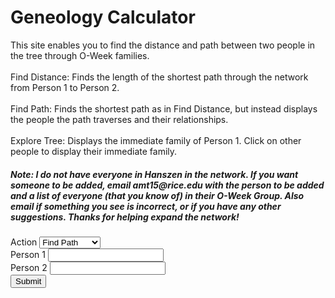 <html>
<head>
    <h1>Geneology Calculator</h1>
</head>
<body>
<p>This site enables you to find the distance and path between two people in the tree through O-Week families.
<br><br>
Find Distance: Finds the length of the shortest path through the network from Person 1 to Person 2.
<br><br>
Find Path: Finds the shortest path as in Find Distance, but instead displays the people the path traverses and their relationships.
<br><br>
Explore Tree: Displays the immediate family of Person 1. Click on other people to display their immediate family.
</p>
<h5>Note: I do <em>not</em> have everyone in Hanszen in the network. If you want someone to be added, email amt15@rice.edu with the person to be added and a list of everyone (that you know of) in their O-Week Group. Also email if something you see is incorrect, or if you have any other suggestions. Thanks for helping expand the network!</h5>
    <form>
        <div>
            <label>Action</label>
            <select name="action" id="action">
                <option id="find-path" value="find-path">Find Path</option>
                <option id="explore-tree" value="explore-tree">Explore Tree</option>
            </select>
        </div>
        <div>
            <label for="person1name">Person 1</label>
            <input type="text" id="person1name" name="person1name" list="people">
        </div>
        <div>
            <label for="person2name">Person 2</label>
            <input type="text" id="person2name" name="person2name" list="people">
        </div>
        <div>
            <button type="button" onclick="doStuff()">Submit</button>
            <script>
                function doStuff() {
                    var action = document.getElementById("action").value
                    var person1 = document.getElementById("person1name").value
                    var person2 = document.getElementById("person2name").value
                    console.log([action, person1, person2])
                    //document.getElementById("testdisplay").innerHTML = action + " from " + person1 + " to " + person2
                    //document.getElementById("testdisplay").disabled = false
                    if (person1 !== "" && person2 !== "") {
                        if (action === "find-distance") {
                            document.getElementById("pathdisplay").innerHTML = findDistance(person1, person2)
                        }
                        if (action === "find-path") {
                            document.getElementById("pathdisplay").innerHTML = printPath(person1, person2)
                        }
                    }
                    if (person1 !== "" && action === "explore-tree") {
                    	document.getElementById("explore").innerHTML = explore(person1)
                    } 
                }
                var data = [
    //2021 O-Week Groups
    [["Alan Tapper", "Chloe Hur", "Leigh Gabriely", "Matthew Zamarripa"], ["Connor Taylor", "Henry Cabrera", "Tony Tan", "Ray Xiang", "Max Kovalchick", "Katherine Jeng", "Yimo Wang", "Tanya Jain", "Gabrielle Allen", "Caroline Tanner"]],
    [["Katie Bablak", "Hope Moustakakis", "Anushka Agrawal", "John Cook"], ["Nitin Reganti", "Warren Rose", "Laura Yee", "Karen Marquez", "Adara Toran", "Aryana Suhartono", "Darius Huang", "Emerson Coronel", "Mark Lopatofsky", "Esha Patel"]],
    [["Marc Armena", "Grace Kneidel", "Khondker Salim", "Charlotte Cohen"], ["Natalie Byron", "Ava White", "Vy Luu", "Priya Tirumala", "David Kurp", "Daniel Stulski", "Taeho Choe", "Kausar Alkaderi", "Ai Bunchatheravate"]],
    [["Julia Englehardt", "Anthony Guzzo", "Corey Donovan", "Sini Koivu"], ["Emily Pena", "Ellie Cha", "Darcey Lonsdale", "Nayna Nambiar", "Sara Price", "Joseph Flores", "Sam Sarver", "Suraj Chandramouli", "Noah Hight"]],
    [["Gia Braddock", "Daniel Rothfusz", "Dylan DuCharme", "Mabel Tang"], ["Maddy Garrity", "Bella Bartos", "Adi Zytek", "Michelle Fox", "Yuin Lu", "Peter Reynolds", "Joseph Liu", "Liam Waite", "Ammar Siddiqi", "Brian Seo"]],
    [["Ben Murdoch", "Aaron Lin", "Sarah Kim", "Victoria Johns"], ["Crystal Unegbu", "Danika Li", "Daniela Covarrubias", "Lauren Hu", "Thara Venkateswaran", "Emery Engling", "Jonathan Seyoum", "Zarek Lu", "Arturo Rodriguez Lopez", "James Belanger"]],
    [["Sadie Siegel", "Madhu Venkatesalu", "Jarrett Prchal", "Arvind Ramesh"], ["Sarah Davidson", "Whitney Ball", "Jo Harikrishna", "Genesis Hahn", "Riya Pagilla", "Marcus Williams", "Lucas Newman", "Jordan Contreras", "Nikhil Samudrala", "Ken Chen"]],
    [["Temi Dada", "Alp Yakici", "Ridhi Gari", "Andrew Li"], ["Stephanie Agu", "Leora Maksoud", "Basma Bedawi", "Kaylah Patel", "Jiwon Han", "Brian Baskin", "Shihab Ahmed", "Kai Cowin", "Hari Gotluru", "Bill Nguyen"]],
    [["Praneel Joshi", "Amanda Mae Ashley", "Shawn Zheng", "Maanvi Thawani"], ["Hannah Son", "Priscilla Ibrahim", "Christina Wong", "Victoria Albanese", "Kenna Dixon", "Will Ramos", "Javi Milagro Caro", "Josh Yu", "Daniel Brown", "Melvin Zarghooni"]],
    [["Claire Xu", "Moses Glickman", "McKenna Tanner", "Carlos Rivera"], ["Claire Brix", "Azhariya Ellis", "Lily Remington", "Hannah Kim", "Christy Deng", "Stephen Xu", "Jay Folmar", "Dillon Akerman", "Jonah Lubin", "Wyatt Cho"]],
    [["Jackie Wu", "Sara Mansfield", "Isabelle Scott", "Jose Oviedo"], ["Lillian Sims", "Emily Wu", "Alison Qiu", "Celeste Colato", "Dylan Grant", "Byron Hart", "Pablo Solano", "Chuck Wells", "David Zhu"]],
    [["Christa Westheimer", "Valentina Osorio", "Bert Odinet", "Juan Rubio"], ["Angelina Puente-Perez", "Julia Hanson", "Laney Schewgman", "Anagha Alapati", "Michelle Pham", "Nathaniel Moriss", "Sebastian Molina", "Ben Montag", "Daniel Zhao"]],
    //2020 O-Week Groups
    [["Alp Yakici", "Amanda Mae Ashley", "Cole Ponsi", "Tessa Schreiber"], ["Alan Tapper", "Brian Lee", "Marc Armena", "Noah Elzner", "Astra Burke", "Reece Lusich", "Valentina Osorio", "Hemish Thakkar", "Jun-Ha Jung"]],
    [["Mason Reece", "Radhika Patel", "Alizay Azeem", "Abby Webb"], ["Kian Robinson", "Alex Holzbach", "Anushka Agrawal", "Ella Price", "Tammy Feng"]],
    [["Syed Shams", "Daniel Wang", "Sara Mansfield", "Cynthia Chen"], ["Yuka Aoyama", "McKenna Tanner", "Arielle Sanford", "Maanvi Thawani", "Corey Donovan", "Jason Nguyen", "Adam He"]],
    [["Amy Lin", "Michelle Martinez", "Izzi Karohl", "Daniel Rothfusz"], ["Arnav Burudgunte", "Sean Cartwright", "Anthony Weeks", "Anna Alves", "Mainavi Reddy", "Shreya Jindall", "Amanda Hogan"]],
    [["Tre Henson", "Dani Knobloch", "Saniya Gayake", "Ben Burstain"], ["Spencer Darwall", "Ryan Mbuashu-Ndip", "Ridhi Gari", "Makayla Brown"]],
    [["Piper Harris", "Anthony Guzzo", "Steven Feng", "Sanjana Krishnan"], ["Andrew Bare", "Jaime Tellez", "Dylan DuCharme", "Colin Lawrence", "Margaret Li", "Elena Carmichael", "Carly Ngo", "Jessica Suh"]],
    [["Juan Serrano", "Lauren Ivory", "Julie Street", "Bianca Chen"], ["Jessica Opsahl-Ong", "Andrew Murray", "Ryan Babe", "Albert Wan", "Tiffany Tang", "Santi Parra-Vargas", "Jose Acuna Valenzuela", "Kaylah Cantu", "Chuk Uzowihe"]],
    [["Vivian Wong", "Ginnie Okafor", "Felix Desimoni", "Bhavana Kunisetty"], [""]],
    [["Rose Click", "Tanuj Prajapati", "Armando Amigon", "Soha Rizvi"], ["Isabelle Williams", "Natalie Pellette", "Izzi Childers", "Shaun Kerry"]],
    [["Lila Frenkel", "Kourtney Kanja", "Bert Odinet", "Makayla Franco"], ["Sarah Kim", "Maggie Han", "Robert Heeter", "Eric Savarese", "Fred Bush", "Khondker Salim", "Ebube Ukabiala"]],
    [["Eric Torres", "Matthew Brun", "Emily Chang", "Nana Mensah-Bosu"], ["Ricardo Robles", "Adam Cohen", "Daniel Cho", "Bruce Xu", "Valerie Elizondo"]],
    [["Shawn Zheng", "Hannah Meeks", "Lexi Ellerbe", "George Liu"], [""]],
    //2019 O-Week Groups
    [["Matthew Brun", "Lisa Shi", "Hannah Vincent", "Andrew Abhikhaled"], ["Katie Bablak", "Kourtney Kanja", "Jesus Galvan", "Kieren Boyd", "Tara Simpson-Sullivan", "Roscoe Bussell", "Bill Qian", "Juan Rubio"]],
    [["Bert Odinet", "Bharathvi Selvan", "Vy Dang", "Shryans Goyal"], ["Andrew Li", "Arvind Ramesh", "Ginny Qian", "Divya Venkatesh", "Ella Hoyt", "Sophia Zhou"]],
    [["Amanda Yang", "Piper Harris", "Nikit Venishetty", "Steffi Halow"], ["CG Marinelli", "Sawyer Archer", "Janya Ram", "Joanna Wang", "Vinay Tummarakota", "Ryan Knightly", "Aurian Maleki"]],
    [["Chris Lee", "Vikram Aggarwal", "Salonee Shah", "Alyson Resnick"], ["Amber Pitre", "Dani Knobloch", "Madhu Venkatesalu", "Andre Wasem", "Can Erdogan", "Truman Archer", "Adam Bobak"]],
    [["Jae Kim", "Caitlin Simcox", "Jeel Mehta", "Nishant Pradhan"], ["Aaron Lin", "Sini Koivu", "Mabel Tang", "Marc Shen"]],
    [["Juan Serrano", "Rose Click", "Chris Villareal", "Sam Fowler"], ["Sara Mansfield", "Ashley Noh", "Sophia Prieto", "Jesus Galvan", "Brett Bussey"]],
    [["Will Ledig", "Esther Choi", "Whitney Jin", "Brandon Chow"], ["Tanuj Prajapati", "Bianca Chen", "Ari Vilker", "Ginnie Okafor", "Alex Elkin", "Luna Cortelezzi", "Jonathan Sheng", "Amanda Dominguez"]]
]
var parentsOf = {}
//prints the parentsOf dictionary
function printParentsOf() {
    for (let child of Object.keys(parentsOf)) {
        console.log(child, parentsOf[child])
    }
}
//tree building functions
//adds a name with parents given by parentsList
function addPerson(source, parentList) {
    parentsOf[source] = parentList
}
//adds sibling as a sibling of refrence
function addSibling(sibling, source) {
    addPerson(sibling, parentsOf[source])
}
//adds the members of siblings as siblings of source
function addSiblings(siblings, source) {
    for (let sibling of siblings.entries()) {
        addSibling(sibling[1], source)
    }
}
//adds parent to source's list of parents
function addParent(parent, source) {
    parentsOf[source].push(parent)
}
//adds an entire O-Week Group
function addOWeekGroup(advisors, newStudents) {
    for (let ns of newStudents) {
        addPerson(ns, advisors)
    }
}
//builds the tree using data from the data.js file
for (let i in data) {
    addOWeekGroup(data[i][0], data[i][1])
}
//other helper functions
//returns the children of source
function getChildren(source) {
    var toReturn = []
    for (let name in parentsOf) {
        for (let i = 0; i < 4; i++) {
            if (source === parentsOf[name][i]) {
                toReturn.push(name)
            }
        }
    }
    return toReturn
}
//returns the parents of source
function getParents(source) {
    if (parentsOf[source]) {
        return parentsOf[source]
    }
    return []
}
//returns the cos of source
function getCos(source) {
    var toReturn = []
    for (let advisingTeam of Object.values(parentsOf)) {
        for (let i = 0; i < 4; i++) {
            if (source === advisingTeam[i]) {
                for (let j = 0; j < 4; j++) {
                    toReturn.push(advisingTeam[j])
                }
            }
        }
    }
    var toReturn2 = []
    for (let advisor of toReturn) {
        if (!toReturn2.includes(advisor) && advisor !== source) {
            toReturn2.push(advisor)
        }
    }
    return toReturn2
}
//returns the siblings of source
function getSiblings(source) {
    var toReturn = []
    if (getParents(source)) {
        for (let name of Object.keys(parentsOf)) {
            if (getParents(source) === getParents(name) && source !== name) {
                toReturn.push(name)
            }
        }
    }
    return toReturn
}
//returns a list of everyone in the tree
function getEveryone() {
    var people = []
    for (let person of Object.keys(parentsOf)) {
        people.push(person)
    }
    for (let advisingTeam of Object.values(parentsOf)) {
        for (let i = 0; i < 4; i++) {
            if (!people.includes(advisingTeam[i])) {
                people.push(advisingTeam[i])
            }
        }
    }
    return people
}
//returns the immediate family of source
function getImmediateFamily(source) {
    return getChildren(source).concat(getParents(source), getCos(source), getSiblings(source))
}
//returns a list of everyone related to source in depth or less steps
//returns the average distance from everyone in tne network
//print functions
//prints everyone
//prints the immediate family of source
function printImmediateFamily(source) {
    for (let i of getImmediateFamily(source).values()) {
        console.log(i)
    }
}
//prints the number of relatives at every depth
//prints the relatives of source that are depth away or less
//prints the number of relatives of source that are depth away or less
//other
//finds the relation between name and source
function findRelation(name, source) {
    for (let parent of getParents(source)) {
        if (name === parent) {
            return "Parent"
        }
    }
    for (let child of getChildren(source)) {
        if (name === child) {
            return "Child"
        }
    }
    for (let sibling of getSiblings(source)) {
        if (name === sibling) {
            return "Sibling"
        }
    }
    for (let co of getCos(source)) {
        if (name === co) {
            return "Co"
        }
    }
}
//returns the distances of everyone and their predecessor from the point of view of source
function BFSMap(source) {
    var q = []
    var dist = {}
    var predecessor = {}
    for (let person in getEveryone()) {
        dist[person] = null
        predecessor[person] = null
    }
    dist[source] = 0
    q.push(source)
    while (q.length > 0) {
        var u = q.shift()
        for (let i in getImmediateFamily(u)) {
            var v = getImmediateFamily(u)[i]
            if (!dist[v]) {
                dist[v] = 1 + dist[u]
                predecessor[v] = u
                q.push(v)
            }
        }
    }
    dist[source] = 0
    predecessor[source] = null
    var toReturn = {}
    for (let person of getEveryone()) {
        toReturn[person] = [dist[person], predecessor[person]]
    }
    return toReturn
}
//finds the shortest path from source to name
function findPath(source, name) {
    var map = BFSMap(source)
    var path = [name]
    while (path[0] !== source) {
        path.unshift(map[path[0]][1])
    }
    return path
}
//web-friendly path printer
function printPath(source, name) {
    var path = findPath(source, name)
    var toReturn = ""
    for (let i = 0; i < path.length - 1; i++) {
        var relation = findRelation(path[i], path[i + 1])
        var relText = ""
        if (relation === "Parent") {
        	relText = path[i] + " is " + path[i + 1] + "'s parent"
        }
        if (relation === "Child") {
        	relText = path[i] + " is " + path[i + 1] + "'s child"
        }
        if (relation === "Sibling") {
        	relText = path[i] + " is " + path[i + 1] + "'s sibling"
        }
        if (relation === "Co") {
        	relText = path[i] + " is " + path[i + 1] + "'s co"
        }
        toReturn += relText + "<br>"
    }
    return toReturn
}
//finds the distance from source to name
function findDistance(source, name) {
    var map = BFSMap(source)
    return map[name][0]
}
//displays person1 and their immediate family
function explore(person1) {
	var toReturn = "Looking at: " + person1
  if (getParents(person1).length) {
  	toReturn += "<br><br>Parents:"
  	for (let parent of getParents(person1)) {
  		toReturn += "<br>" + parent
  	}
  }
  if (getChildren(person1).length && getChildren(person1)[0]) {
  	toReturn += "<br><br>Children:"
  	for (let child of getChildren(person1)) {
  		if (child) {
   			toReturn += "<br>" + child
    	}
    }
  }
  if (getSiblings(person1).length) {
    toReturn += "<br><br>Siblings:"
    for (let sibling of getSiblings(person1)) {
      toReturn += "<br>" + sibling
    }
  }
  if (getCos(person1).length) {
    toReturn += "<br><br>Cos:"
    for (let co of getCos(person1)) {
      toReturn += "<br>" + co
    }
  }
  return toReturn
}
            </script>
        </div>
        <datalist id="people">
<option value=""></option>
<option value="Aaron Lin"></option>
<option value="Abby Webb"></option>
<option value="Adam Bobak"></option>
<option value="Adam Cohen"></option>
<option value="Adam He"></option>
<option value="Adara Toran"></option>
<option value="Adi Zytek"></option>
<option value="Ai Bunchatheravate"></option>
<option value="Alan Tapper"></option>
<option value="Albert Wan"></option>
<option value="Alex Elkin"></option>
<option value="Alex Holzbach"></option>
<option value="Alison Qiu"></option>
<option value="Alizay Azeem"></option>
<option value="Alp Yakici"></option>
<option value="Alyson Resnick"></option>
<option value="Amanda Dominguez"></option>
<option value="Amanda Hogan"></option>
<option value="Amanda Mae Ashley"></option>
<option value="Amanda Yang"></option>
<option value="Amber Pitre"></option>
<option value="Ammar Siddiqi"></option>
<option value="Amy Lin"></option>
<option value="Anagha Alapati"></option>
<option value="Andre Wasem"></option>
<option value="Andrew Abhikhaled"></option>
<option value="Andrew Bare"></option>
<option value="Andrew Li"></option>
<option value="Andrew Murray"></option>
<option value="Angelina Puente-Perez"></option>
<option value="Anna Alves"></option>
<option value="Anthony Guzzo"></option>
<option value="Anthony Weeks"></option>
<option value="Anushka Agrawal"></option>
<option value="Ari Vilker"></option>
<option value="Arielle Sanford"></option>
<option value="Armando Amigon"></option>
<option value="Arnav Burudgunte"></option>
<option value="Arturo Rodriguez Lopez"></option>
<option value="Arvind Ramesh"></option>
<option value="Aryana Suhartono"></option>
<option value="Ashley Noh"></option>
<option value="Astra Burke"></option>
<option value="Aurian Maleki"></option>
<option value="Ava White"></option>
<option value="Azhariya Ellis"></option>
<option value="Basma Bedawi"></option>
<option value="Bella Bartos"></option>
<option value="Ben Burstain"></option>
<option value="Ben Montag"></option>
<option value="Ben Murdoch"></option>
<option value="Bert Odinet"></option>
<option value="Bharathvi Selvan"></option>
<option value="Bianca Chen"></option>
<option value="Bill Nguyen"></option>
<option value="Bill Qian"></option>
<option value="Brandon Chow"></option>
<option value="Brett Bussey"></option>
<option value="Brian Baskin"></option>
<option value="Brian Lee"></option>
<option value="Brian Seo"></option>
<option value="Bruce Xu"></option>
<option value="Byron Hart"></option>
<option value="CG Marinelli"></option>
<option value="Caitlin Simcox"></option>
<option value="Can Erdogan"></option>
<option value="Carlos Rivera"></option>
<option value="Carly Ngo"></option>
<option value="Caroline Tanner"></option>
<option value="Celeste Colato"></option>
<option value="Charlotte Cohen"></option>
<option value="Chloe Hur"></option>
<option value="Chris Lee"></option>
<option value="Chris Villareal"></option>
<option value="Christa Westheimer"></option>
<option value="Christina Wong"></option>
<option value="Christy Deng"></option>
<option value="Chuck Wells"></option>
<option value="Chuk Uzowihe"></option>
<option value="Claire Brix"></option>
<option value="Claire Xu"></option>
<option value="Cole Ponsi"></option>
<option value="Colin Lawrence"></option>
<option value="Connor Taylor"></option>
<option value="Corey Donovan"></option>
<option value="Crystal Unegbu"></option>
<option value="Cynthia Chen"></option>
<option value="Dani Knobloch"></option>
<option value="Daniel Brown"></option>
<option value="Daniel Cho"></option>
<option value="Daniel Rothfusz"></option>
<option value="Daniel Stulski"></option>
<option value="Daniel Wang"></option>
<option value="Daniel Zhao"></option>
<option value="Daniela Covarrubias"></option>
<option value="Danika Li"></option>
<option value="Darcey Lonsdale"></option>
<option value="Darius Huang"></option>
<option value="David Kurp"></option>
<option value="David Zhu"></option>
<option value="Dillon Akerman"></option>
<option value="Divya Venkatesh"></option>
<option value="Dylan DuCharme"></option>
<option value="Dylan Grant"></option>
<option value="Ebube Ukabiala"></option>
<option value="Elena Carmichael"></option>
<option value="Ella Hoyt"></option>
<option value="Ella Price"></option>
<option value="Ellie Cha"></option>
<option value="Emerson Coronel"></option>
<option value="Emery Engling"></option>
<option value="Emily Chang"></option>
<option value="Emily Pena"></option>
<option value="Emily Wu"></option>
<option value="Eric Savarese"></option>
<option value="Eric Torres"></option>
<option value="Esha Patel"></option>
<option value="Esther Choi"></option>
<option value="Fred Bush"></option>
<option value="Gabrielle Allen"></option>
<option value="Genesis Hahn"></option>
<option value="George Liu"></option>
<option value="Gia Braddock"></option>
<option value="Ginnie Okafor"></option>
<option value="Ginny Qian"></option>
<option value="Grace Kneidel"></option>
<option value="Hannah Kim"></option>
<option value="Hannah Meeks"></option>
<option value="Hannah Son"></option>
<option value="Hannah Vincent"></option>
<option value="Hari Gotluru"></option>
<option value="Hemish Thakkar"></option>
<option value="Henry Cabrera"></option>
<option value="Hope Moustakakis"></option>
<option value="Isabelle Scott"></option>
<option value="Isabelle Williams"></option>
<option value="Izzi Childers"></option>
<option value="Izzi Karohl"></option>
<option value="Jackie Wu"></option>
<option value="Jae Kim"></option>
<option value="Jaime Tellez"></option>
<option value="James Belanger"></option>
<option value="Janya Ram"></option>
<option value="Jarrett Prchal"></option>
<option value="Jason Nguyen"></option>
<option value="Javi Milagro Caro"></option>
<option value="Jay Folmar"></option>
<option value="Jeel Mehta"></option>
<option value="Jessica Opsahl-Ong"></option>
<option value="Jessica Suh"></option>
<option value="Jesus Galvan"></option>
<option value="Jiwon Han"></option>
<option value="Jo Harikrishna"></option>
<option value="Joanna Wang"></option>
<option value="John Cook"></option>
<option value="Jonah Lubin"></option>
<option value="Jonathan Seyoum"></option>
<option value="Jonathan Sheng"></option>
<option value="Jordan Contreras"></option>
<option value="Jose Acuna Valenzuela"></option>
<option value="Jose Oviedo"></option>
<option value="Joseph Flores"></option>
<option value="Joseph Liu"></option>
<option value="Josh Yu"></option>
<option value="Juan Rubio"></option>
<option value="Juan Serrano"></option>
<option value="Julia Englehardt"></option>
<option value="Julia Hanson"></option>
<option value="Julie Street"></option>
<option value="Jun-Ha Jung"></option>
<option value="Kai Cowin"></option>
<option value="Karen Marquez"></option>
<option value="Katherine Jeng"></option>
<option value="Katie Bablak"></option>
<option value="Kausar Alkaderi"></option>
<option value="Kaylah Cantu"></option>
<option value="Kaylah Patel"></option>
<option value="Ken Chen"></option>
<option value="Kenna Dixon"></option>
<option value="Khondker Salim"></option>
<option value="Kian Robinson"></option>
<option value="Kieren Boyd"></option>
<option value="Kourtney Kanja"></option>
<option value="Laney Schewgman"></option>
<option value="Laura Yee"></option>
<option value="Lauren Hu"></option>
<option value="Lauren Ivory"></option>
<option value="Leigh Gabriely"></option>
<option value="Leora Maksoud"></option>
<option value="Lexi Ellerbe"></option>
<option value="Liam Waite"></option>
<option value="Lila Frenkel"></option>
<option value="Lillian Sims"></option>
<option value="Lily Remington"></option>
<option value="Lisa Shi"></option>
<option value="Lucas Newman"></option>
<option value="Luna Cortelezzi"></option>
<option value="Maanvi Thawani"></option>
<option value="Mabel Tang"></option>
<option value="Maddy Garrity"></option>
<option value="Madhu Venkatesalu"></option>
<option value="Maggie Han"></option>
<option value="Mainavi Reddy"></option>
<option value="Makayla Brown"></option>
<option value="Makayla Franco"></option>
<option value="Marc Armena"></option>
<option value="Marc Shen"></option>
<option value="Marcus Williams"></option>
<option value="Margaret Li"></option>
<option value="Mark Lopatofsky"></option>
<option value="Mason Reece"></option>
<option value="Matthew Brun"></option>
<option value="Matthew Zamarripa"></option>
<option value="Max Kovalchick"></option>
<option value="McKenna Tanner"></option>
<option value="Melvin Zarghooni"></option>
<option value="Michelle Fox"></option>
<option value="Michelle Martinez"></option>
<option value="Michelle Pham"></option>
<option value="Moses Glickman"></option>
<option value="Nana Mensah-Bosu"></option>
<option value="Natalie Byron"></option>
<option value="Natalie Pellette"></option>
<option value="Nathaniel Moriss"></option>
<option value="Nayna Nambiar"></option>
<option value="Nikhil Samudrala"></option>
<option value="Nikit Venishetty"></option>
<option value="Nishant Pradhan"></option>
<option value="Nitin Reganti"></option>
<option value="Noah Elzner"></option>
<option value="Noah Hight"></option>
<option value="Pablo Solano"></option>
<option value="Peter Reynolds"></option>
<option value="Piper Harris"></option>
<option value="Praneel Joshi"></option>
<option value="Priscilla Ibrahim"></option>
<option value="Priya Tirumala"></option>
<option value="Radhika Patel"></option>
<option value="Ray Xiang"></option>
<option value="Reece Lusich"></option>
<option value="Ricardo Robles"></option>
<option value="Ridhi Gari"></option>
<option value="Riya Pagilla"></option>
<option value="Robert Heeter"></option>
<option value="Roscoe Bussell"></option>
<option value="Rose Click"></option>
<option value="Ryan Babe"></option>
<option value="Ryan Knightly"></option>
<option value="Ryan Mbuashu-Ndip"></option>
<option value="Sadie Siegel"></option>
<option value="Salonee Shah"></option>
<option value="Sam Fowler"></option>
<option value="Sam Sarver"></option>
<option value="Saniya Gayake"></option>
<option value="Sanjana Krishnan"></option>
<option value="Santi Parra-Vargas"></option>
<option value="Sara Mansfield"></option>
<option value="Sara Price"></option>
<option value="Sarah Davidson"></option>
<option value="Sarah Kim"></option>
<option value="Sawyer Archer"></option>
<option value="Sean Cartwright"></option>
<option value="Sebastian Molina"></option>
<option value="Shaun Kerry"></option>
<option value="Shawn Zheng"></option>
<option value="Shihab Ahmed"></option>
<option value="Shreya Jindall"></option>
<option value="Shryans Goyal"></option>
<option value="Sini Koivu"></option>
<option value="Soha Rizvi"></option>
<option value="Sophia Prieto"></option>
<option value="Sophia Zhou"></option>
<option value="Spencer Darwall"></option>
<option value="Steffi Halow"></option>
<option value="Stephanie Agu"></option>
<option value="Stephen Xu"></option>
<option value="Steven Feng"></option>
<option value="Suraj Chandramouli"></option>
<option value="Syed Shams"></option>
<option value="Taeho Choe"></option>
<option value="Tammy Feng"></option>
<option value="Tanuj Prajapati"></option>
<option value="Tanya Jain"></option>
<option value="Tara Simpson-Sullivan"></option>
<option value="Temi Dada"></option>
<option value="Tessa Schreiber"></option>
<option value="Thara Venkateswaran"></option>
<option value="Tiffany Tang"></option>
<option value="Tony Tan"></option>
<option value="Tre Henson"></option>
<option value="Truman Archer"></option>
<option value="Valentina Osorio"></option>
<option value="Valerie Elizondo"></option>
<option value="Victoria Albanese"></option>
<option value="Victoria Johns"></option>
<option value="Vikram Aggarwal"></option>
<option value="Vinay Tummarakota"></option>
<option value="Vy Dang"></option>
<option value="Vy Luu"></option>
<option value="Warren Rose"></option>
<option value="Whitney Ball"></option>
<option value="Whitney Jin"></option>
<option value="Will Ledig"></option>
<option value="Will Ramos"></option>
<option value="Wyatt Cho"></option>
<option value="Yimo Wang"></option>
<option value="Yuin Lu"></option>
<option value="Yuka Aoyama"></option>
<option value="Zarek Lu"></option>
        </datalist>
    </form>
    <p id="pathdisplay" disabled></p>
    <p id="explore" disabled></p>
</body>
</html>